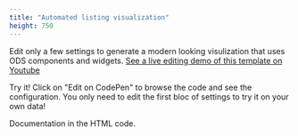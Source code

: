 ```yaml
---
title: "Automated listing visualization"
height: 750
---
```


Edit only a few settings to generate a modern looking visulization that uses ODS components and widgets.
[See a live editing demo of this template on Youtube](https://www.youtube.com/watch?v=huK1bNGjpkE)

Try it! Click on "Edit on CodePen" to browse the code and see the configuration. 
You only need to edit the first bloc of settings to try it on your own data!

Documentation in the HTML code.
